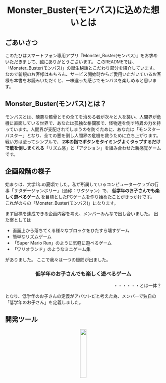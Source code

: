 <h1 align="center">Monster_Buster(モンバス)に込めた想いとは</h1>

## ごあいさつ
このたびはスマートフォン専用アプリ『Monster_Buster(モンバス)』をお求めいただきまして、誠にありがとうございます。
このREADMEでは、「Monster_Buster(モンバス)」の誕生秘話とこだわり部分を紹介しています。
なので新規のお客様はもちろん、サービス開始時からご愛用いただいているお客様も本書をお読みいただくと、一味違った感じでモンバスを楽しめると思います。

## Monster_Buster(モンバス)とは？
モンバスとは、醜悪な骸骨とその全てを治める者が次々と人を襲い、人間界が危機に直面している世界で、あなたは孤独な格闘家で、怪物達を倒す特異の力を持っています。人間界が支配されてしまうのを防ぐために、あなたは「モンスターバスター」となり、全ての悪を倒し人間界の危機を救うために立ち上がります。
  戦い方は至ってシンプルで、 **2本の指でボタンをタイミングよくタップするだけで敵を倒しまくれる**「リズム感」と「アクション」を組み合わせた新感覚ゲームです。  

## 企画段階の様子
始まりは、大学1年の夏頃でした。私が所属しているコンピュータークラブの行事「サタデージャンボリー」（通称：サタジャン）で、 **低学年のお子さんでも楽しく遊べるゲーム** を目標としたPCゲームを作り始めたことがきっかけです。<br>これがのちの「Monster_Buster(モンバス)」になります。

まず目標を達成できる企画内容を考え、メンバーみんなで出し合いました。
出た案としては
 * 画面上から落ちてくる様々なブロックをひたすら壊すゲーム
 * 簡単なリズムゲーム
 * 「Super Mario Run」のように気軽に遊べるゲーム 
 * 「ワリオランド」のようなミニゲーム集

がありました。
 ここで我々は一つの疑問が出ました。
<h3 align="center"> 低学年のお子さんでも楽しく遊べるゲーム</h3>
  <p align="right">・・・・・・とは一体？</p>
となり、低学年のお子さんの定義がアバウトだと考えた為、メンバーで独自の「低学年のお子さん」を定義しました。


## 開発ツール
<p align="center">
  <a href="https://unity.com/ja"><img src="https://user-images.githubusercontent.com/60394438/101274070-57309080-37de-11eb-9a54-020f94bee1e3.png" width="20%;" /></a>
  <br>
</p>
